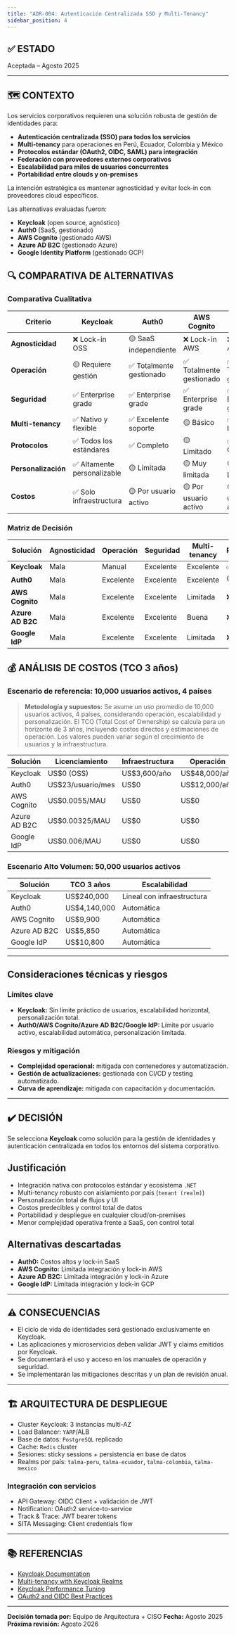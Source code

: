 ```yaml
---
title: "ADR-004: Autenticación Centralizada SSO y Multi-Tenancy"
sidebar_position: 4
---
```


## ✅ ESTADO

Aceptada – Agosto 2025

---

## 🗺️ CONTEXTO

Los servicios corporativos requieren una solución robusta de gestión de identidades para:

- **Autenticación centralizada (SSO) para todos los servicios**
- **Multi-tenancy** para operaciones en Perú, Ecuador, Colombia y México
- **Protocolos estándar (OAuth2, OIDC, SAML) para integración**
- **Federación con proveedores externos corporativos**
- **Escalabilidad para miles de usuarios concurrentes**
- **Portabilidad entre clouds y on-premises**

La intención estratégica es mantener agnosticidad y evitar lock-in con proveedores cloud específicos.

Las alternativas evaluadas fueron:

- **Keycloak** (open source, agnóstico)
- **Auth0** (SaaS, gestionado)
- **AWS Cognito** (gestionado AWS)
- **Azure AD B2C** (gestionado Azure)
- **Google Identity Platform** (gestionado GCP)

## 🔍 COMPARATIVA DE ALTERNATIVAS

### Comparativa Cualitativa

| Criterio | Keycloak | Auth0 | AWS Cognito | Azure AD B2C | Google IdP |
|----------|----------|-------|-------------|--------------|------------|
| **Agnosticidad** | ❌ Lock-in OSS | 🟡 SaaS independiente | ❌ Lock-in AWS | ❌ Lock-in Azure | ❌ Lock-in GCP |
| **Operación** | 🟡 Requiere gestión | ✅ Totalmente gestionado | ✅ Totalmente gestionado | ✅ Totalmente gestionado | ✅ Totalmente gestionado |
| **Seguridad** | ✅ Enterprise grade | ✅ Enterprise grade | ✅ Enterprise grade | ✅ Enterprise grade | ✅ Enterprise grade |
| **Multi-tenancy** | ✅ Nativo y flexible | ✅ Excelente soporte | 🟡 Básico | ✅ Muy bueno | 🟡 Básico |
| **Protocolos** | ✅ Todos los estándares | ✅ Completo | 🟡 Limitado | ✅ Completo | 🟡 Limitado |
| **Personalización** | ✅ Altamente personalizable | 🟡 Limitada | 🟡 Muy limitada | 🟡 Limitada | 🟡 Muy limitada |
| **Costos** | ✅ Solo infraestructura | 🟡 Por usuario activo | 🟡 Por usuario activo | 🟡 Por usuario activo | 🟡 Por usuario activo |

### Matriz de Decisión

| Solución | Agnosticidad | Operación | Seguridad | Multi-tenancy | Recomendación |
|----------|--------------|-----------|-----------|---------------|---------------|
| **Keycloak** | Mala | Manual | Excelente | Excelente | ✅ **Seleccionada** |
| **Auth0** | Mala | Excelente | Excelente | Excelente | 🟡 Alternativa |
| **AWS Cognito** | Mala | Excelente | Excelente | Limitada | ❌ Descartada |
| **Azure AD B2C** | Mala | Excelente | Excelente | Buena | ❌ Descartada |
| **Google IdP** | Mala | Excelente | Excelente | Limitada | ❌ Descartada |

## 💰 ANÁLISIS DE COSTOS (TCO 3 años)

### Escenario de referencia: 10,000 usuarios activos, 4 países

> **Metodología y supuestos:** Se asume un uso promedio de 10,000 usuarios activos, 4 países, considerando operación, escalabilidad y personalización. El TCO (Total Cost of Ownership) se calcula para un horizonte de 3 años, incluyendo costos directos y estimaciones de operación. Los valores pueden variar según el crecimiento de usuarios y la infraestructura.

| Solución | Licenciamiento | Infraestructura | Operación | TCO 3 años |
|----------|----------------|----------------|-----------|------------|
| Keycloak | US$0 (OSS) | US$3,600/año | US$48,000/año | US$154,800 |
| Auth0 | US$23/usuario/mes | US$0 | US$12,000/año | US$864,000 |
| AWS Cognito | US$0.0055/MAU | US$0 | US$0 | US$1,980/año |
| Azure AD B2C | US$0.00325/MAU | US$0 | US$0 | US$1,170/año |
| Google IdP | US$0.006/MAU | US$0 | US$0 | US$2,160/año |

### Escenario Alto Volumen: 50,000 usuarios activos

| Solución | TCO 3 años | Escalabilidad |
|----------|------------|---------------|
| Keycloak | US$240,000 | Lineal con infraestructura |
| Auth0 | US$4,140,000 | Automática |
| AWS Cognito | US$9,900 | Automática |
| Azure AD B2C | US$5,850 | Automática |
| Google IdP | US$10,800 | Automática |

---

## Consideraciones técnicas y riesgos

### Límites clave

- **Keycloak:** Sin límite práctico de usuarios, escalabilidad horizontal, personalización total.
- **Auth0/AWS Cognito/Azure AD B2C/Google IdP:** Límite por usuario activo, escalabilidad automática, personalización limitada.

### Riesgos y mitigación

- **Complejidad operacional:** mitigada con contenedores y automatización.
- **Gestión de actualizaciones:** gestionada con CI/CD y testing automatizado.
- **Curva de aprendizaje:** mitigada con capacitación y documentación.

---

## ✔️ DECISIÓN

Se selecciona **Keycloak** como solución para la gestión de identidades y autenticación centralizada en todos los entornos del sistema corporativo.

## Justificación

- Integración nativa con protocolos estándar y ecosistema `.NET`
- Multi-tenancy robusto con aislamiento por país (`tenant (realm)`)
- Personalización total de flujos y UI
- Costos predecibles y control total de datos
- Portabilidad y despliegue en cualquier cloud/on-premises
- Menor complejidad operativa frente a SaaS, con control total

## Alternativas descartadas

- **Auth0:** Costos altos y lock-in SaaS
- **AWS Cognito:** Limitada integración y lock-in AWS
- **Azure AD B2C:** Limitada integración y lock-in Azure
- **Google IdP:** Limitada integración y lock-in GCP

---

## ⚠️ CONSECUENCIAS

- El ciclo de vida de identidades será gestionado exclusivamente en Keycloak.
- Las aplicaciones y microservicios deben validar JWT y claims emitidos por Keycloak.
- Se documentará el uso y acceso en los manuales de operación y seguridad.
- Se implementarán las mitigaciones descritas y un plan de revisión anual.

---

## 🏗️ ARQUITECTURA DE DESPLIEGUE

- Cluster Keycloak: 3 instancias multi-AZ
- Load Balancer: `YARP`/ALB
- Base de datos: `PostgreSQL` replicado
- Cache: `Redis` cluster
- Sesiones: sticky sessions + persistencia en base de datos
- Realms por país: `talma-peru`, `talma-ecuador`, `talma-colombia`, `talma-mexico`

### Integración con servicios

- API Gateway: OIDC Client + validación de JWT
- Notification: OAuth2 service-to-service
- Track & Trace: JWT bearer tokens
- SITA Messaging: Client credentials flow

---

## 📚 REFERENCIAS

- [Keycloak Documentation](https://www.keycloak.org/documentation)
- [Multi-tenancy with Keycloak Realms](https://www.keycloak.org/docs/latest/server_admin/#_realms)
- [Keycloak Performance Tuning](https://www.keycloak.org/docs/latest/server_installation/#_clustering)
- [OAuth2 and OIDC Best Practices](https://datatracker.ietf.org/doc/html/draft-ietf-oauth-security-topics)

---

**Decisión tomada por:** Equipo de Arquitectura + CISO
**Fecha:** Agosto 2025
**Próxima revisión:** Agosto 2026
